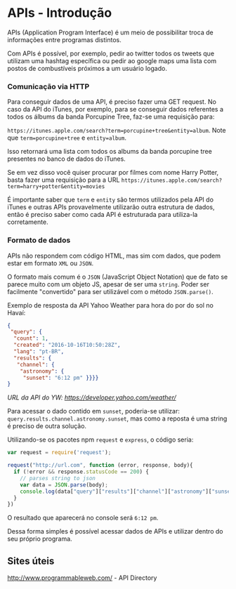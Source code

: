 # APIs - Introdução

APIs (Application Program Interface) é um meio de possibilitar troca de informações entre programas distintos.

Com APIs é possível, por exemplo, pedir ao twitter todos os tweets que utilizam uma hashtag específica ou pedir ao google maps uma lista com postos de combustíveis próximos a um usuário logado.

### Comunicação via HTTP

Para conseguir dados de uma API, é preciso fazer uma GET request. No caso da API do iTunes, por exemplo, para se conseguir dados referentes a todos os álbums da banda Porcupine Tree, faz-se uma requisição para:

`https://itunes.apple.com/search?term=porcupine+tree&entity=album`. Note que `term=porcupine+tree` e `entity=album`.

Isso retornará uma lista com todos os albums da banda porcupine tree presentes no banco de dados do iTunes.

Se em vez disso você quiser procurar por filmes com nome Harry Potter, basta fazer uma requisição para a URL `https://itunes.apple.com/search?term=harry+potter&entity=movies`

É importante saber que `term` e `entity` são termos utilizados pela API do iTunes e outras APIs provavelmente utilizarão outra estrutura de dados, então é preciso saber como cada API é estruturada para utiliza-la corretamente.

### Formato de dados

APIs não respondem com código HTML, mas sim com dados, que podem estar em formato `XML` ou `JSON`.

O formato mais comum é o `JSON` (JavaScript Object Notation) que de fato se parece muito com um objeto JS, apesar de ser uma `string`. Poder ser facilmente "convertido" para ser utilizável com o método `JSON.parse()`. 

Exemplo de resposta da API Yahoo Weather para hora do por do sol no Havaí:

``` json
{
 "query": {
  "count": 1,
  "created": "2016-10-16T10:50:28Z",
  "lang": "pt-BR",
  "results": {
   "channel": {
    "astronomy": {
     "sunset": "6:12 pm" }}}}
}
```

*URL da API do YW: https://developer.yahoo.com/weather/*

Para acessar o dado contido em `sunset`, poderia-se utilizar: `query.results.channel.astronomy.sunset`, mas como a reposta é uma string é preciso de outra solução.

Utilizando-se os pacotes npm `request` e `express`,  o código seria:

``` js
var request = require('request');

request("http://url.com", function (error, response, body){
  if (!error && response.statusCode == 200) {
    // parses string to json
    var data = JSON.parse(body);
    console.log(data["query"]["results"]["channel"]["astronomy"]["sunset"]);
  }
})
```

O resultado que aparecerá no console será `6:12 pm`.

Dessa forma simples é possível acessar dados de APIs e utilizar dentro do seu próprio programa.

## Sites úteis

http://www.programmableweb.com/ - API Directory

